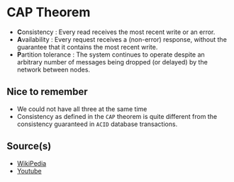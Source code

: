 # CAP Theorem

- **C**onsistency : Every read receives the most recent write or an error.
- **A**vailability : Every request receives a (non-error) response, without the guarantee that it contains the most recent write.
- **P**artition tolerance : The system continues to operate despite an arbitrary number of messages being dropped (or delayed) by the network between nodes.


## Nice to remember 
 - We could not have all three at the same time
 - Consistency as defined in the `CAP` theorem is quite different from the consistency guaranteed in `ACID` database transactions.

## Source(s) 
- [WikiPedia](https://en.wikipedia.org/wiki/CAP_theorem)
- [Youtube](https://www.youtube.com/watch?v=gkg-FAEXIkY)